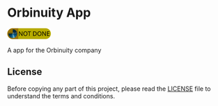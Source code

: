 # Orbinuity App

[<img alt="Status" src="https://raw.githubusercontent.com/Orbinuity/.github/main/status/not_done.png" width="100" height="25">](https://orbinuity.github.io/statusIcons)

A app for the Orbinuity company

## License

Before copying any part of this project, please read the [LICENSE](./LICENSE) file to understand the terms and conditions.

